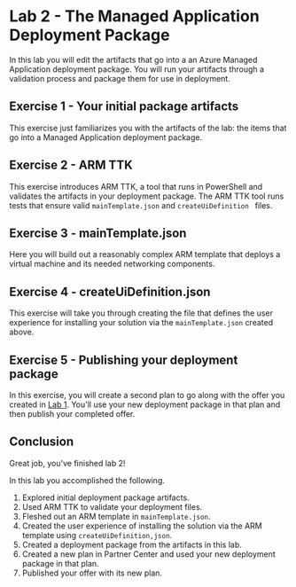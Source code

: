 # Lab 2 - The Managed Application Deployment Package

In this lab you will edit the artifacts that go into a an Azure Managed Application deployment package. You will run your artifacts through a validation process and package them for use in deployment.

## Exercise 1 - Your initial package artifacts

This exercise just familiarizes you with the artifacts of the lab: the items that go into a Managed Application deployment package.

## Exercise 2 - ARM TTK

This exercise introduces ARM TTK, a tool that runs in PowerShell and validates the artifacts in your deployment package. The ARM TTK tool runs tests that ensure valid `mainTemplate.json` and `createUiDefinition ` files.

## Exercise 3 - mainTemplate.json

Here you will build out a reasonably complex ARM template that deploys a virtual machine and its needed networking components. 

## Exercise 4 - createUiDefinition.json

This exercise will take you through creating the file that defines the user experience for installing your solution via the `mainTemplate.json` created above.

## Exercise 5 - Publishing your deployment package

In this exercise, you will create a second plan to go along with the offer you created in [Lab 1](../lab-1-partner-center/README.md). You'll use your new deployment package in that plan and then publish your completed offer.

## Conclusion

Great job, you've finished lab 2! 

In this lab you accomplished the following.

1. Explored initial deployment package artifacts.
2. Used ARM TTK to validate your deployment files.
3. Fleshed out an ARM template in `mainTemplate.json`.
4. Created the user experience of installing the solution via the ARM template using `createUiDefinition,json`.
5. Created a deployment package from the artifacts in this lab.
6. Created a new plan in Partner Center and used your new deployment package in that plan.
7. Published your offer with its new plan.
